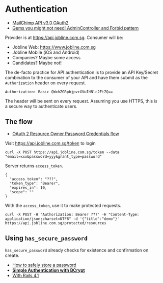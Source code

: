 # Authentication

* [MailChimp API v3.0 OAuth2](http://kb.mailchimp.com/api/article/about-oauth2)
* [Gems you might not need! AdminController and Forbid pattern](https://vimeo.com/39498553)

Provider is at https://api.jobline.com.sg. Consumer will be:

* Jobline Web: https://www.jobline.com.sg
* Jobline Mobile (iOS and Android)
* Companies? Maybe some access
* Candidates? Maybe not!

The de-facto practice for API authentication is to provide an API Key/Secret combination to the consumer of your API and have them submit as the `Authorization` header on every request.

```
Authorization: Basic QWxhZGRpbjpvcGVuIHNlc2FtZQ==
```

The header will be sent on every request. Assuming you use HTTPS, this is a secure way to authenticate users.

## The flow

* [OAuth 2 Resource Owner Password Credentials flow](http://stackoverflow.com/questions/19912551/oauth2-resource-owner-password-credentials-flow)

Visit https://api.jobline.com.sg/token to login

```
curl -X POST https://api.jobline.com.sg/token --data "email=xxx&password=yyy&grant_type=password"
```

Server returns `access_token`.

```
{
  "access_token": "???",
  "token_type": "Bearer",
  "expires_in": 10,
  "scope": ""
}
```

With the `access_token`, use it to make protected requests.

```
curl -X POST -H "Authorization: Bearer ???" -H "Content-Type: application/json;charset=UTF8" -d '{"title":"demo"}' https://api.jobline.com.sg/protected/resources
```
	
## Using `has_secure_password`

`has_secure_password` already checks for existence and confirmation on create.

* [How to safely store a password](http://codahale.com/how-to-safely-store-a-password/)
* [**Simple Authentication with BCrypt**](https://gist.github.com/thebucknerlife/10090014)
* [With Rails 4.1](http://robert-reiz.com/2014/04/12/has_secure_password-with-rails-4-1/)